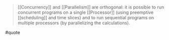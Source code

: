 > [[Concurrency]] and [[Parallelism]] are orthogonal: it is possible to run concurrent programs on a single [[Processor]] (using preemptive [[scheduling]] and time slices) and to run sequential programs on multiple processors (by parallelizing the calculations).

#quote